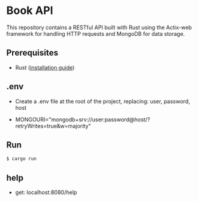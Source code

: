 # Book API

This repository contains a RESTful API built with Rust using the Actix-web framework for handling HTTP requests and MongoDB for data storage.

## Prerequisites

- Rust ([installation guide](https://www.rust-lang.org/tools/install))

## .env
- Create a .env file at the root of the project, replacing: user, password, host 

- MONGOURI="mongodb+srv://user:password@host/?retryWrites=true&w=majority"

## Run

```bash
$ cargo run
```

## help

- get: localhost:8080/help